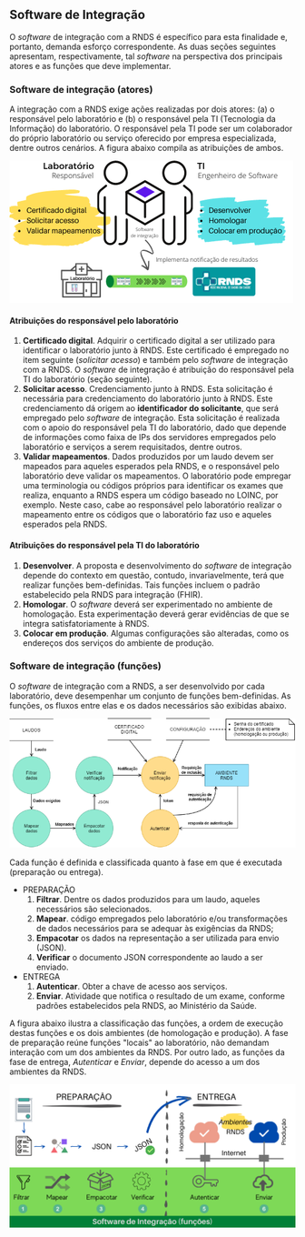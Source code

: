 ## Software de Integração

O _software_ de integração com a RNDS é específico para esta finalidade e, portanto, demanda esforço correspondente. As duas seções seguintes
apresentam, respectivamente, tal _software_ na perspectiva dos principais atores e as funções que deve implementar.

### Software de integração (atores)

A integração com a RNDS exige ações realizadas por dois atores: (a) o responsável pelo laboratório e (b) o responsável pela TI (Tecnologia
da Informação) do laboratório. O responsável pela TI pode ser um colaborador
do próprio laboratório ou serviço oferecido por empresa especializada,
dentre outros cenários. A figura abaixo compila as atribuições de ambos.

<img src="../media/papeis.png" width="500px">

#### Atribuições do responsável pelo laboratório

1. **Certificado digital**. Adquirir o certificado digital a ser utilizado para identificar o laboratório junto à RNDS. Este certificado é empregado no item seguinte (_solicitar acesso_) e também pelo _software_ de integração com a RNDS. O _software_ de integração é atribuição do responsável pela TI do laboratório (seção seguinte).
1. **Solicitar acesso**. Credenciamento junto à RNDS. Esta solicitação é necessária para credenciamento do laboratório junto à RNDS. Este credenciamento dá origem
   ao **identificador do solicitante**, que será empregado pelo _software_ de integração. Esta solicitação é realizada com o apoio do responsável pela TI do laboratório, dado que depende de informações como faixa de IPs dos
   servidores empregados pelo laboratório e serviços a serem requisitados, dentre outros.
1. **Validar mapeamentos**. Dados produzidos por um laudo devem ser mapeados para aqueles esperados pela RNDS, e o responsável pelo laboratório deve validar os mapeamentos. O laboratório pode empregar uma terminologia ou códigos próprios para identificar os exames que realiza, enquanto a RNDS espera um código baseado no LOINC, por exemplo. Neste caso, cabe ao responsável pelo laboratório realizar o mapeamento entre os códigos que o laboratório faz uso e aqueles esperados pela RNDS.

#### Atribuições do responsável pela TI do laboratório

1. **Desenvolver**. A proposta e desenvolvimento do _software_ de integração depende do contexto em questão, contudo, invariavelmente, terá que realizar funções bem-definidas. Tais funções incluem o padrão estabelecido pela RNDS para integração (FHIR).
1. **Homologar**. O _software_ deverá ser experimentado no ambiente de homologação. Esta experimentação deverá gerar evidências de que se integra satisfatoriamente à RNDS.
1. **Colocar em produção**. Algumas configurações são alteradas, como os
   endereços dos serviços do ambiente de produção.

### Software de integração (funções)

O _software_ de integração com a RNDS, a ser desenvolvido por cada laboratório, deve desempenhar um conjunto de funções bem-definidas.
As funções, os fluxos entre elas e os dados necessários são exibidas abaixo.

<img src="../media/rnds-dfd.png" width="650px">

Cada função é definida e classificada quanto à fase em que é executada (preparação ou entrega).

- PREPARAÇÃO
  1.  **Filtrar**. Dentre os dados produzidos para um laudo, aqueles necessários são selecionados.
  1.  **Mapear**. código empregados pelo laboratório e/ou transformações de dados necessários para se adequar às exigências da RNDS;
  1.  **Empacotar** os dados na representação a ser utilizada para envio (JSON).
  1.  **Verificar** o documento JSON correspondente ao laudo a ser enviado.
- ENTREGA
  1.  **Autenticar**. Obter a chave de acesso aos serviços.
  1.  **Enviar**. Atividade que notifica o resultado de um exame, conforme
      padrões estabelecidos pela RNDS, ao Ministério da Saúde.

A figura abaixo ilustra a classificação das funções, a ordem de execução destas funções e os dois ambientes (de homologação e produção).
A fase de preparação reúne funções "locais" ao laboratório, não demandam interação com um dos ambientes da RNDS. Por outro lado, as funções da
fase de entrega, _Autenticar_ e _Enviar_, depende do acesso a um dos
ambientes da RNDS.

<img src="../media/desenvolvedor.png" width="600xp">
